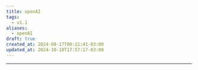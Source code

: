 ```yaml
---
title: openAI
tags:
  - v1.1
aliases:
  - openAI
draft: true
created_at: 2024-08-17T00:21:41-03:00
updated_at: 2024-10-10T17:57:17-03:00
---
```



---

